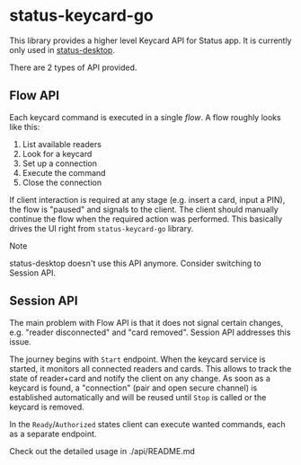 # status-keycard-go

This library provides a higher level Keycard API for Status app. It is currently only used in [status-desktop](https://github.com/status-im/status-desktop/).

There are 2 types of API provided.

## Flow API 

Each keycard command is executed in a single _flow_. A flow roughly looks like this: 
   1. List available readers
   2. Look for a keycard
   3. Set up a connection
   4. Execute the command
   5. Close the connection

If client interaction is required at any stage (e.g. insert a card, input a PIN), the flow is "paused" and signals to the client. The client should manually continue the flow when the required action was performed. This basically drives the UI right from `status-keycard-go` library.  

> [!NOTE]
> status-desktop doesn't use this API anymore. Consider switching to Session API. 

## Session API

The main problem with Flow API is that it does not signal certain changes, e.g. "reader disconnected" and "card removed". Session API addresses this issue. 

The journey begins with `Start` endpoint. When the keycard service is started, it monitors all connected readers and cards. This allows to track the state of reader+card and notify the client on any change. As soon as a keycard is found, a "connection" (pair and open secure channel) is established automatically and will be reused until `Stop` is called or the keycard is removed. 

In the `Ready`/`Authorized` states client can execute wanted commands, each as a separate endpoint. 

Check out the detailed usage in ./api/README.md

